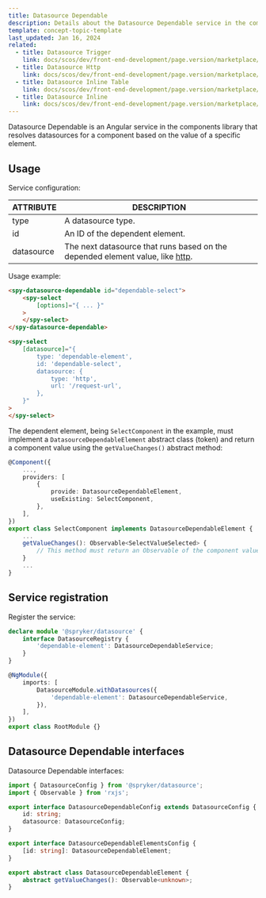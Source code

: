 ```yaml
---
title: Datasource Dependable
description: Details about the Datasource Dependable service in the components library.
template: concept-topic-template
last_updated: Jan 16, 2024
related:
  - title: Datasource Trigger
    link: docs/scos/dev/front-end-development/page.version/marketplace/ui-components-library/datasources/datasource-trigger/datasource-trigger.html
  - title: Datasource Http
    link: docs/scos/dev/front-end-development/page.version/marketplace/ui-components-library/datasources/datasource-http.html
  - title: Datasource Inline Table
    link: docs/scos/dev/front-end-development/page.version/marketplace/ui-components-library/datasources/datasource-inline-table.html
  - title: Datasource Inline
    link: docs/scos/dev/front-end-development/page.version/marketplace/ui-components-library/datasources/datasource-inline.html
---
```



Datasource Dependable is an Angular service in the components library that resolves datasources for a component based on the value of a specific element.

## Usage

Service configuration:

| ATTRIBUTE | DESCRIPTION |
| - | - |
| type | A datasource type.  |
| id | An ID of the dependent element. |
| datasource | The next datasource that runs based on the depended element value, like [http](/docs/scos/dev/front-end-development/{{page.version}}/marketplace/ui-components-library/datasources/datasource-http.html). |  

Usage example:

```html
<spy-datasource-dependable id="dependable-select">
    <spy-select
        [options]="{ ... }"
    >
    </spy-select>
</spy-datasource-dependable>

<spy-select
    [datasource]="{
        type: 'dependable-element',
        id: 'dependable-select',
        datasource: {
            type: 'http',
            url: '/request-url',
        },
    }"
>
</spy-select>
```

The dependent element, being `SelectComponent` in the example, must implement a `DatasourceDependableElement` abstract class (token) and return a component value using the  `getValueChanges()` abstract method:   

```ts
@Component({
    ...,
    providers: [
        {
            provide: DatasourceDependableElement,
            useExisting: SelectComponent,
        },
    ],
})
export class SelectComponent implements DatasourceDependableElement {
    ...
    getValueChanges(): Observable<SelectValueSelected> {
        // This method must return an Observable of the component value.
    }
    ...
}
```

## Service registration

Register the service:

```ts
declare module '@spryker/datasource' {
    interface DatasourceRegistry {
        'dependable-element': DatasourceDependableService;
    }
}

@NgModule({
    imports: [
        DatasourceModule.withDatasources({
            'dependable-element': DatasourceDependableService,
        }),
    ],
})
export class RootModule {}
```

## Datasource Dependable interfaces

Datasource Dependable interfaces:

```ts
import { DatasourceConfig } from '@spryker/datasource';
import { Observable } from 'rxjs';

export interface DatasourceDependableConfig extends DatasourceConfig {
    id: string;
    datasource: DatasourceConfig;
}

export interface DatasourceDependableElementsConfig {
    [id: string]: DatasourceDependableElement;
}

export abstract class DatasourceDependableElement {
    abstract getValueChanges(): Observable<unknown>;
}
```
